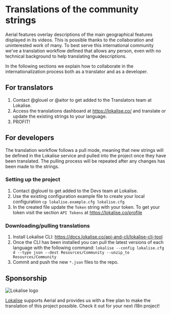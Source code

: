 # Translations of the community strings

Aerial features overlay descriptions of the main geographical features displayed in its videos. This is possible thanks to the collaboration and uninterested work of many. To best serve this international community we've a translation workflow defined that allows any person, even with no technical background to help translating the descriptions.

In the following sections we explain how to collaborate in the internationalization process both as a translator and as a developer.

## For translators

1. Contact @glouel or @aitor to get added to the Translators team at Lokalise.
2. Access the translations dashboard at https://lokalise.co/ and translate or update the existing strings to your language.
3. PROFIT!

## For developers

The translation workflow follows a pull mode, meaning that new strings will be defined in the Lokalise service and pulled into the project once they have been translated. The pulling process will be repeated after any changes has been made to the strings.

### Setting up the project

1. Contact @glouel to get added to the Devs team at Lokalise.
2. Use the existing configuration example file to create your local configuration
   `cp lokalise.example.cfg lokalise.cfg`
3. In the created file update the `Token` string with your token. To get your token visit the section `API Tokens` at https://lokalise.co/profile

### Downloading/pulling translations

1. Install Lokalise CLI: https://docs.lokalise.co/api-and-cli/lokalise-cli-tool
2. Once the CLI has been installed you can pull the latest versions of each language with the following command:
   `lokalise --config lokalise.cfg d --type json --dest Resources/Community --unzip_to Resources/Community`
3. Commit and push the new `*.json` files to the repo.

## Sponsorship

![Lokalise logo](https://user-images.githubusercontent.com/4295/52958944-73f39e00-3395-11e9-9350-79bb7ee43d14.png)

[Lokalise](https://lokalise.co) supports Aerial and provides us with a free plan to make the translation of this project possible. Check it out for your next i18n project!
